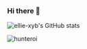 ### Hi there 👋

![ellie-xyb's GitHub stats](https://github-readme-stats.vercel.app/api?username=ellie-xyb&show_icons=true)

<img align="left" src="https://github-readme-stats.vercel.app/api/top-langs?username=ellie-xyb&show_icons=true&locale=en&layout=compact&theme=radical" alt="hunteroi" />

<!--
**ellie-xyb/ellie-xyb** is a ✨ _special_ ✨ repository because its `README.md` (this file) appears on your GitHub profile.

Here are some ideas to get you started:

- 🔭 I’m currently working on ...
- 🌱 I’m currently learning ...
- 👯 I’m looking to collaborate on ...
- 🤔 I’m looking for help with ...
- 💬 Ask me about ...
- 📫 How to reach me: ...
- 😄 Pronouns: ...
- ⚡ Fun fact: ...
-->
